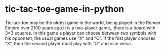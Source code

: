 # tic-tac-toe-game-in-python
Tic-tac-toe may be the oldest game in the world, being played in the Roman Empire over 2100 years ago.It is a two-player game,, there is a board with 3×3 squares. In this game a player can choose between two symbols with his opponent, the usual games use “X” and “O”. If the first player chooses “X”, then the second player must play with “O” and vice versa.
